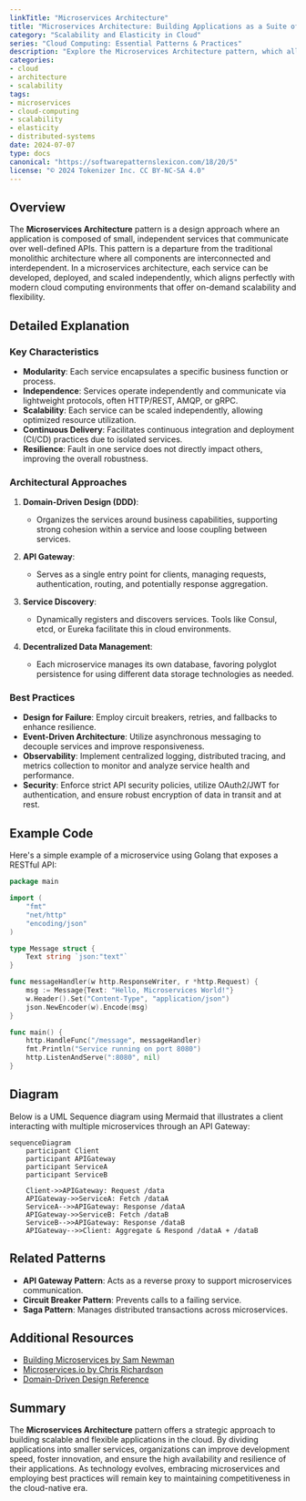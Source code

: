 ```yaml
---
linkTitle: "Microservices Architecture"
title: "Microservices Architecture: Building Applications as a Suite of Independently Deployable Services"
category: "Scalability and Elasticity in Cloud"
series: "Cloud Computing: Essential Patterns & Practices"
description: "Explore the Microservices Architecture pattern, which allows for building applications as a suite of independently deployable services, enhancing scalability and elasticity in cloud environments."
categories:
- cloud
- architecture
- scalability
tags:
- microservices
- cloud-computing
- scalability
- elasticity
- distributed-systems
date: 2024-07-07
type: docs
canonical: "https://softwarepatternslexicon.com/18/20/5"
license: "© 2024 Tokenizer Inc. CC BY-NC-SA 4.0"
---
```


## Overview

The **Microservices Architecture** pattern is a design approach where an application is composed of small, independent services that communicate over well-defined APIs. This pattern is a departure from the traditional monolithic architecture where all components are interconnected and interdependent. In a microservices architecture, each service can be developed, deployed, and scaled independently, which aligns perfectly with modern cloud computing environments that offer on-demand scalability and flexibility.

## Detailed Explanation

### Key Characteristics
- **Modularity**: Each service encapsulates a specific business function or process.
- **Independence**: Services operate independently and communicate via lightweight protocols, often HTTP/REST, AMQP, or gRPC.
- **Scalability**: Each service can be scaled independently, allowing optimized resource utilization.
- **Continuous Delivery**: Facilitates continuous integration and deployment (CI/CD) practices due to isolated services.
- **Resilience**: Fault in one service does not directly impact others, improving the overall robustness.

### Architectural Approaches

1. **Domain-Driven Design (DDD)**:
   - Organizes the services around business capabilities, supporting strong cohesion within a service and loose coupling between services.

2. **API Gateway**:
   - Serves as a single entry point for clients, managing requests, authentication, routing, and potentially response aggregation.

3. **Service Discovery**:
   - Dynamically registers and discovers services. Tools like Consul, etcd, or Eureka facilitate this in cloud environments.

4. **Decentralized Data Management**:
   - Each microservice manages its own database, favoring polyglot persistence for using different data storage technologies as needed.

### Best Practices

- **Design for Failure**: Employ circuit breakers, retries, and fallbacks to enhance resilience.
- **Event-Driven Architecture**: Utilize asynchronous messaging to decouple services and improve responsiveness.
- **Observability**: Implement centralized logging, distributed tracing, and metrics collection to monitor and analyze service health and performance.
- **Security**: Enforce strict API security policies, utilize OAuth2/JWT for authentication, and ensure robust encryption of data in transit and at rest.

## Example Code

Here's a simple example of a microservice using Golang that exposes a RESTful API:

```go
package main

import (
    "fmt"
    "net/http"
    "encoding/json"
)

type Message struct {
    Text string `json:"text"`
}

func messageHandler(w http.ResponseWriter, r *http.Request) {
    msg := Message{Text: "Hello, Microservices World!"}
    w.Header().Set("Content-Type", "application/json")
    json.NewEncoder(w).Encode(msg)
}

func main() {
    http.HandleFunc("/message", messageHandler)
    fmt.Println("Service running on port 8080")
    http.ListenAndServe(":8080", nil)
}
```

## Diagram

Below is a UML Sequence diagram using Mermaid that illustrates a client interacting with multiple microservices through an API Gateway:

```mermaid
sequenceDiagram
    participant Client
    participant APIGateway
    participant ServiceA
    participant ServiceB

    Client->>APIGateway: Request /data
    APIGateway->>ServiceA: Fetch /dataA
    ServiceA-->>APIGateway: Response /dataA
    APIGateway->>ServiceB: Fetch /dataB
    ServiceB-->>APIGateway: Response /dataB
    APIGateway-->>Client: Aggregate & Respond /dataA + /dataB
```

## Related Patterns

- **API Gateway Pattern**: Acts as a reverse proxy to support microservices communication.
- **Circuit Breaker Pattern**: Prevents calls to a failing service.
- **Saga Pattern**: Manages distributed transactions across microservices.

## Additional Resources

- [Building Microservices by Sam Newman](https://www.oreilly.com/library/view/building-microservices/9781491950340/)
- [Microservices.io by Chris Richardson](https://microservices.io/)
- [Domain-Driven Design Reference](https://www.dddcommunity.org/learning-ddd/what_is_ddd/)

## Summary

The **Microservices Architecture** pattern offers a strategic approach to building scalable and flexible applications in the cloud. By dividing applications into smaller services, organizations can improve development speed, foster innovation, and ensure the high availability and resilience of their applications. As technology evolves, embracing microservices and employing best practices will remain key to maintaining competitiveness in the cloud-native era.
